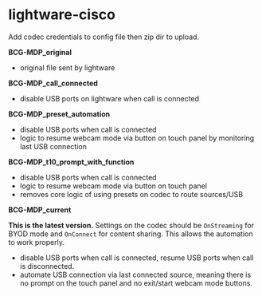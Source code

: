 # lightware-cisco

Add codec credentials to config file then zip dir to upload.

**BCG-MDP_original**
- original file sent by lightware

**BCG-MDP_call_connected**
- disable USB ports on lightware when call is connected

**BCG-MDP_preset_automation**
- disable USB ports when call is connected
- logic to resume webcam mode via button on touch panel by monitoring last USB connection

**BCG-MDP_t10_prompt_with_function**
- disable USB ports when call is connected
- logic to resume webcam mode via button on touch panel
- removes core logic of using presets on codec to route sources/USB

**BCG-MDP_current**

**This is the latest version.** Settings on the codec should be `OnStreaming` for BYOD mode and `OnConnect` for content sharing.
This allows the automation to work properly.
- disable USB ports when call is connected, resume USB ports when call is disconnected.
- automate USB connection via last connected source, meaning there is no prompt on the touch panel and no exit/start webcam mode buttons.
